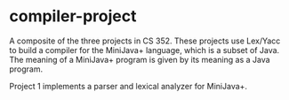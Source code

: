 # compiler-project
A composite of the three projects in CS 352. These projects use Lex/Yacc to build a compiler for the MiniJava+ language, which is a subset of Java. The meaning of a MiniJava+ program is given by its meaning as a Java program.

Project 1 implements a parser and lexical analyzer for MiniJava+.

